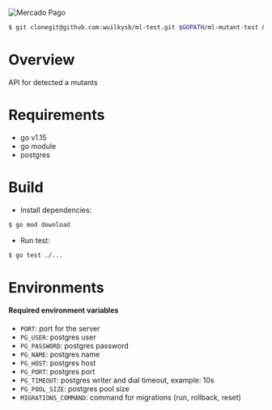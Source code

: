 ![Mercado Pago](https://seeklogo.com/images/M/mercado-pago-logo-CC340D0497-seeklogo.com.png)

``` sh
$ git clonegit@github.com:wuilkysb/ml-test.git $GOPATH/ml-mutant-test && cd $_
```


#  Overview
API for detected a mutants

# Requirements

* go v1.15
* go module
* postgres

# Build

* Install dependencies: 
```sh
$ go mod download
```

* Run test:
```sh 
$ go test ./... 
```

# Environments
#### Required environment variables

* `PORT`: port for the server
* `PG_USER`: postgres user
* `PG_PASSWORD`: postgres password
* `PG_NAME`: postgres name
* `PG_HOST`: postgres host
* `PG_PORT`: postgres port
* `PG_TIMEOUT`: postgres writer and dial timeout, example: 10s
* `PG_POOL_SIZE`: postgres pool size
* `MIGRATIONS_COMMAND`: command for migrations (run, rollback, reset)

